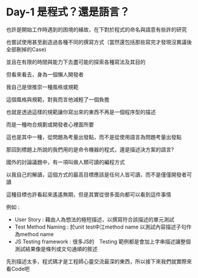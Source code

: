# Day-1 是程式？還是語言？

也許是開始工作時遇到的困境的緣故，在下對於程式的命名與語意有些許的研究

也嘗試使用甚至創造過各種不同的撰寫方式（當然還包括那些寫完才發現沒異議後全部刪掉的Case)

並且在有限的時間與能力下去盡可能的探索各種寫法及其目的

但看來看去，身為一個懶人開發者

我自己是很推崇一種風格或規範

這個風格與規範，對我而言他減輕了一個負擔

也就是透過這樣的規範讓你寫出來的東西不再是一個程序型的描述

而是一種吻合規劃或開發者心裡面所要

這也是其中一種，從問題為考量出發點，而不是從使用語言為問題考量出發點

那回到標題上所說的我們用的是命令機器的程式，還是描述決方案的語言?

國外的討論議題中，有一項叫做人類可讀的編程方式

以我自己的解讀，這個方式的最高目標應該是任何人皆可讀，而不是僅僅開發者可讀

這種目標也許看起來遙遙無期，但是其實從很多面向都可以看到這件事情

例如 :
 - User Story : 藉由人為想法的極短描述，以撰寫符合該描述的單元測試
 - Test Method Naming : 於unit test中江method name 以測試內容描述子句作為method name 
 - JS Testing framework : 很多JS的　Testing 範例都是會加上字串描述讓整個測試結果像是條列或文句通順的敘述

先別描述太多，程式碼才是工程師心靈交流最深的東西，所以接下來我們就實際來看Code吧